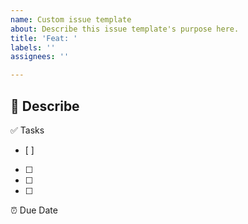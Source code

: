 ```yaml
---
name: Custom issue template
about: Describe this issue template's purpose here.
title: 'Feat: '
labels: ''
assignees: ''

---
```


🔨 Describe
- 

✅ Tasks
- [ ]
- [ ]
- [ ]
- [ ]

⏰ Due Date

